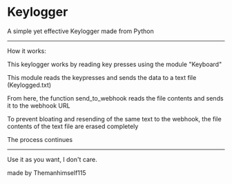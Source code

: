 # Keylogger

A simple yet effective Keylogger made from Python

----------------------

How it works:

This keylogger works by reading key presses using the module "Keyboard"

This module reads the keypresses and sends the data to a text file (Keylogged.txt)

From here, the function send_to_webhook reads the file contents and sends it to the webhook URL

To prevent bloating and resending of the same text to the webhook, the file contents of the text file are erased completely

The process continues

----------------------

Use it as you want, I don't care.

made by Themanhimself115

